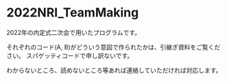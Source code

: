 # 2022NRI_TeamMaking
2022年の内定式二次会で用いたプログラムです。

それぞれのコード(A, B)がどういう意図で作られたかは、引継ぎ資料をご覧ください。
スパゲッティコードで申し訳ないです。

わからないところ、読めないところ等あれば連絡していただければ対応します。
